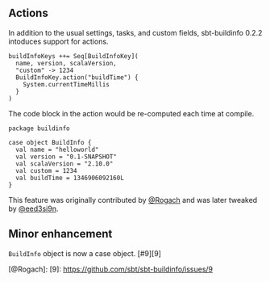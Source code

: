 ## Actions

In addition to the usual settings, tasks, and custom fields, sbt-buildinfo 0.2.2 intoduces support for actions.

    buildInfoKeys ++= Seq[BuildInfoKey](
      name, version, scalaVersion,
      "custom" -> 1234
      BuildInfoKey.action("buildTime") {
        System.currentTimeMillis
      }
    )

The code block in the action would be re-computed each time at compile.

    package buildinfo

    case object BuildInfo {
      val name = "helloworld"
      val version = "0.1-SNAPSHOT"
      val scalaVersion = "2.10.0"
      val custom = 1234
      val buildTime = 1346906092160L
    }

This feature was originally contributed by [@Rogach](https://github.com/sbt/sbt-buildinfo/pull/7) and was later tweaked by [@eed3si9n](https://github.com/sbt/sbt-buildinfo/commit/b1691ff39249848aa65eaddd28c712da4c35c334).

## Minor enhancement

`BuildInfo` object is now a case object. [#9][9]

  [@Rogach]: 
  [9]: https://github.com/sbt/sbt-buildinfo/issues/9
